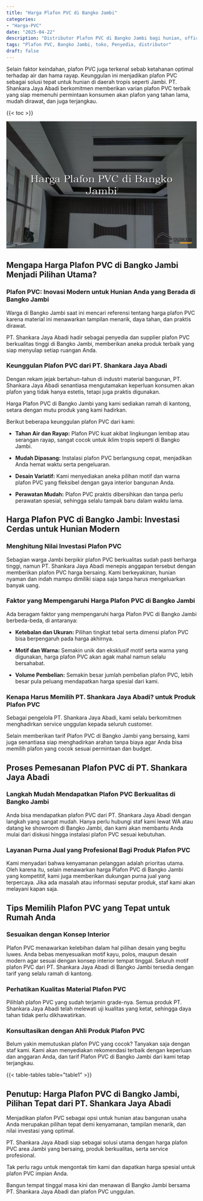 ```yaml
---
title: "Harga Plafon PVC di Bangko Jambi"
categories: 
- "Harga-PVC"
date: "2025-04-22"
description: "Distributor Plafon PVC di Bangko Jambi bagi hunian, office, serta gerai. Panel terbaik, variasi motif, warna modern, dengan jasa penempatan ditangani oleh tim berpengalaman dan garansi resmi!|Layanan penyediaan Plafon PVC di Bangko Jambi untuk kebutuhan rumah, office, maupun gerai, beserta panel terbaik dan penempatan oleh tim berpengalaman dan jaminan resmi.|Alternatif Plafon PVC di Bangko Jambi yang andal untuk tempat tinggal, kantor, dan toko, dengan panel unggulan dan pemasangan oleh teknisi profesional serta garansi resmi.|Penyediaan Plafon PVC di Bangko Jambi untuk hunian, kantor, dan toko, beserta produk unggulan dan penempatan ditangani oleh teknisi berpengalaman, lengkap beserta kepastian resmi.}"
tags: "Plafon PVC, Bangko Jambi, toko, Penyedia, distributor"
draft: false
---
```


Selain faktor keindahan, plafon PVC juga terkenal sebab ketahanan optimal terhadap air dan hama rayap. Keunggulan ini menjadikan plafon PVC sebagai solusi tepat untuk hunian di daerah tropis seperti Jambi. PT. Shankara Jaya Abadi berkomitmen memberikan varian plafon PVC terbaik yang siap memenuhi permintaan konsumen akan plafon yang tahan lama, mudah dirawat, dan juga terjangkau.

{{< toc >}}

![Harga Plafon PVC di Bangko Jambi](/images/Harga-PVC/Harga-Plafon-PVC-di-Bangko-Jambi.png)


## Mengapa Harga Plafon PVC di Bangko Jambi Menjadi Pilihan Utama?

### Plafon PVC: Inovasi Modern untuk Hunian Anda yang Berada di Bangko Jambi

Warga di Bangko Jambi saat ini mencari referensi tentang harga plafon PVC karena material ini menawarkan tampilan menarik, daya tahan, dan praktis dirawat.

PT. Shankara Jaya Abadi hadir sebagai penyedia dan supplier plafon PVC berkualitas tinggi di Bangko Jambi, memberikan aneka produk terbaik yang siap menyulap setiap ruangan Anda.

### Keunggulan Plafon PVC dari PT. Shankara Jaya Abadi

Dengan rekam jejak bertahun-tahun di industri material bangunan, PT. Shankara Jaya Abadi senantiasa mengutamakan keperluan konsumen akan plafon yang tidak hanya estetis, tetapi juga praktis digunakan.

Harga Plafon PVC di Bangko Jambi yang kami sediakan ramah di kantong, setara dengan mutu produk yang kami hadirkan.

Berikut beberapa keunggulan plafon PVC dari kami:

- **Tahan Air dan Rayap:** Plafon PVC kuat akibat lingkungan lembap atau serangan rayap, sangat cocok untuk iklim tropis seperti di Bangko Jambi.

- **Mudah Dipasang:** Instalasi plafon PVC berlangsung cepat, menjadikan Anda hemat waktu serta pengeluaran.

- **Desain Variatif:** Kami menyediakan aneka pilihan motif dan warna plafon PVC yang fleksibel dengan gaya interior bangunan Anda.

- **Perawatan Mudah:** Plafon PVC praktis dibersihkan dan tanpa perlu perawatan spesial, sehingga selalu tampak baru dalam waktu lama.

## Harga Plafon PVC di Bangko Jambi: Investasi Cerdas untuk Hunian Modern

### Menghitung Nilai Investasi Plafon PVC

Sebagian warga Jambi berpikir plafon PVC berkualitas sudah pasti berharga tinggi, namun PT. Shankara Jaya Abadi menepis anggapan tersebut dengan memberikan plafon PVC harga bersaing. Kami berkeyakinan, hunian nyaman dan indah mampu dimiliki siapa saja tanpa harus mengeluarkan banyak uang.

### Faktor yang Mempengaruhi Harga Plafon PVC di Bangko Jambi

Ada beragam faktor yang mempengaruhi harga Plafon PVC di Bangko Jambi berbeda-beda, di antaranya:

- **Ketebalan dan Ukuran:** Pilihan tingkat tebal serta dimensi plafon PVC bisa berpengaruh pada harga akhirnya.

- **Motif dan Warna:** Semakin unik dan eksklusif motif serta warna yang digunakan, harga plafon PVC akan agak mahal namun selalu bersahabat.

- **Volume Pembelian:** Semakin besar jumlah pembelian plafon PVC, lebih besar pula peluang mendapatkan harga spesial dari kami.

### Kenapa Harus Memilih PT. Shankara Jaya Abadi? untuk Produk Plafon PVC

Sebagai pengelola PT. Shankara Jaya Abadi, kami selalu berkomitmen menghadirkan service unggulan kepada seluruh customer.

Selain memberikan tarif Plafon PVC di Bangko Jambi yang bersaing, kami juga senantiasa siap menghadirkan arahan tanpa biaya agar Anda bisa memilih plafon yang cocok sesuai permintaan dan budget.

## Proses Pemesanan Plafon PVC di PT. Shankara Jaya Abadi

### Langkah Mudah Mendapatkan Plafon PVC Berkualitas di Bangko Jambi

Anda bisa mendapatkan plafon PVC dari PT. Shankara Jaya Abadi dengan langkah yang sangat mudah. Hanya perlu hubungi staf kami lewat WA atau datang ke showroom di Bangko Jambi, dan kami akan membantu Anda mulai dari diskusi hingga instalasi plafon PVC sesuai kebutuhan.

### Layanan Purna Jual yang Profesional Bagi Produk Plafon PVC

Kami menyadari bahwa kenyamanan pelanggan adalah prioritas utama. Oleh karena itu, selain menawarkan harga Plafon PVC di Bangko Jambi yang kompetitif, kami juga memberikan dukungan purna jual yang terpercaya. Jika ada masalah atau informasi seputar produk, staf kami akan melayani kapan saja.

## Tips Memilih Plafon PVC yang Tepat untuk Rumah Anda

### Sesuaikan dengan Konsep Interior

Plafon PVC menawarkan kelebihan dalam hal pilihan desain yang begitu luwes. Anda bebas menyesuaikan motif kayu, polos, maupun desain modern agar sesuai dengan konsep interior tempat tinggal. Seluruh motif plafon PVC dari PT. Shankara Jaya Abadi di Bangko Jambi tersedia dengan tarif yang selalu ramah di kantong.

### Perhatikan Kualitas Material Plafon PVC

Pilihlah plafon PVC yang sudah terjamin grade-nya. Semua produk PT. Shankara Jaya Abadi telah melewati uji kualitas yang ketat, sehingga daya tahan tidak perlu dikhawatirkan.

### Konsultasikan dengan Ahli Produk Plafon PVC

Belum yakin memutuskan plafon PVC yang cocok? Tanyakan saja dengan staf kami. Kami akan menyediakan rekomendasi terbaik dengan keperluan dan anggaran Anda, dan tarif Plafon PVC di Bangko Jambi dari kami tetap terjangkau.

{{< table-tables table="table1" >}}

## Penutup: Harga Plafon PVC di Bangko Jambi, Pilihan Tepat dari PT. Shankara Jaya Abadi

Menjadikan plafon PVC sebagai opsi untuk hunian atau bangunan usaha Anda merupakan pilihan tepat demi kenyamanan, tampilan menarik, dan nilai investasi yang optimal.

PT. Shankara Jaya Abadi siap sebagai solusi utama dengan harga plafon PVC area Jambi yang bersaing, produk berkualitas, serta service profesional.

Tak perlu ragu untuk mengontak tim kami dan dapatkan harga spesial untuk plafon PVC impian Anda.

Bangun tempat tinggal masa kini dan menawan di Bangko Jambi bersama PT. Shankara Jaya Abadi dan plafon PVC unggulan.